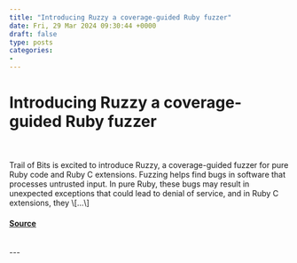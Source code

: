 ```yaml
---
title: "Introducing Ruzzy a coverage-guided Ruby fuzzer"
date: Fri, 29 Mar 2024 09:30:44 +0000
draft: false
type: posts
categories: 
- 
---
```

# Introducing Ruzzy a coverage-guided Ruby fuzzer

<br/>

<br/>
Trail of Bits is excited to introduce Ruzzy, a coverage-guided fuzzer for pure Ruby code and Ruby C extensions. Fuzzing helps find bugs in software that processes untrusted input. In pure Ruby, these bugs may result in unexpected exceptions that could lead to denial of service, and in Ruby C extensions, they \[…\]

#### [Source](https://blog.trailofbits.com/2024/03/29/introducing-ruzzy-a-coverage-guided-ruby-fuzzer/)

<br/>
---

